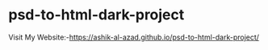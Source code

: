 # psd-to-html-dark-project
Visit My Website:-https://ashik-al-azad.github.io/psd-to-html-dark-project/
